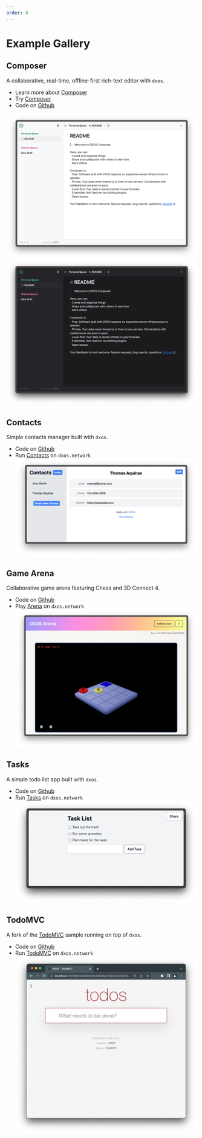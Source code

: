 ```yaml
---
order: 8
---
```


# Example Gallery

## Composer

A collaborative, real-time, offline-first rich-text editor with `dxos`.

- Learn more about [Composer](https://dxos.org/composer)
- Try [Composer](http://composer.space)
- Code on [Github](https://github.com/dxos/dxos/tree/main/packages/apps/composer-app)

![composer-app](../assets/images/composer-app-light.png#light)
![composer-app](../assets/images/composer-app-dark.png#dark)

## Contacts

Simple contacts manager built with `dxos`.

- Code on [Github](https://github.com/dxos/contacts-app)
- Run [Contacts](http://contacts.dxos.network) on `dxos.network`
  ![Contacts app demo shot](../assets/images/contacts-app-demo.png)

## Game Arena

Collaborative game arena featuring Chess and 3D Connect 4.

- Code on [Github](https://github.com/dxos/arena-app)
- Play [Arena](http://arena.dxos.network) on `dxos.network`
  ![Arena app demo shot](../assets/images/arena-demo-app.png)

## Tasks

A simple todo list app built with `dxos`.

- Code on [Github](https://github.com/dxos/dxos/tree/main/packages/apps/tasks)
- Run [Tasks](http://tasks.dxos.network) on `dxos.network`
  ![Tasks app demo shot](../assets/images/tasks-app.png)

## TodoMVC

A fork of the [TodoMVC](https://todomvc.com/) sample running on top of `dxos`.

- Code on [Github](https://github.com/dxos/dxos/tree/main/packages/apps/todomvc)
- Run [TodoMVC](http://todomvc.dxos.network) on `dxos.network`
  ![todomvc app demo shot](../assets/images/todomvc.png)
